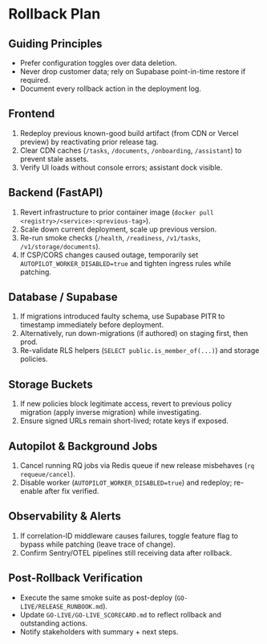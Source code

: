 # Rollback Plan

## Guiding Principles
- Prefer configuration toggles over data deletion.
- Never drop customer data; rely on Supabase point-in-time restore if required.
- Document every rollback action in the deployment log.

## Frontend
1. Redeploy previous known-good build artifact (from CDN or Vercel preview) by reactivating prior release tag.
2. Clear CDN caches (`/tasks`, `/documents`, `/onboarding`, `/assistant`) to prevent stale assets.
3. Verify UI loads without console errors; assistant dock visible.

## Backend (FastAPI)
1. Revert infrastructure to prior container image (`docker pull <registry>/<service>:<previous-tag>`).
2. Scale down current deployment, scale up previous version.
3. Re-run smoke checks (`/health`, `/readiness`, `/v1/tasks`, `/v1/storage/documents`).
4. If CSP/CORS changes caused outage, temporarily set `AUTOPILOT_WORKER_DISABLED=true` and tighten ingress rules while patching.

## Database / Supabase
1. If migrations introduced faulty schema, use Supabase PITR to timestamp immediately before deployment.
2. Alternatively, run down-migrations (if authored) on staging first, then prod.
3. Re-validate RLS helpers (`SELECT public.is_member_of(...)`) and storage policies.

## Storage Buckets
1. If new policies block legitimate access, revert to previous policy migration (apply inverse migration) while investigating.
2. Ensure signed URLs remain short-lived; rotate keys if exposed.

## Autopilot & Background Jobs
1. Cancel running RQ jobs via Redis queue if new release misbehaves (`rq requeue/cancel`).
2. Disable worker (`AUTOPILOT_WORKER_DISABLED=true`) and redeploy; re-enable after fix verified.

## Observability & Alerts
1. If correlation-ID middleware causes failures, toggle feature flag to bypass while patching (leave trace of change).
2. Confirm Sentry/OTEL pipelines still receiving data after rollback.

## Post-Rollback Verification
- Execute the same smoke suite as post-deploy (`GO-LIVE/RELEASE_RUNBOOK.md`).
- Update `GO-LIVE/GO-LIVE_SCORECARD.md` to reflect rollback and outstanding actions.
- Notify stakeholders with summary + next steps.

